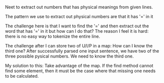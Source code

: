 Neet to extract out numbers that has physical meanings from given lines.

The pattern we use to extract out physical numbers are that it has '=' in it

The challenge here is that
I want to find the '=' and then extract out the word that has '=' in it but how can I do that?
The reason I feel it is hard: there is no easy way to tokenize the entire line. 

The challenge after I can store two of U/I/P in  a map:
    How can I know the third one?
    After successfully parsed one input sentence, we have two of the three possible 
    pysical numbers.
    We need to know the third one.

My solution to this: 
    Take advantage of the map. 
    If the find method cannot find some element, then it must be the case where that 
    missing one needs to be calculated. 
